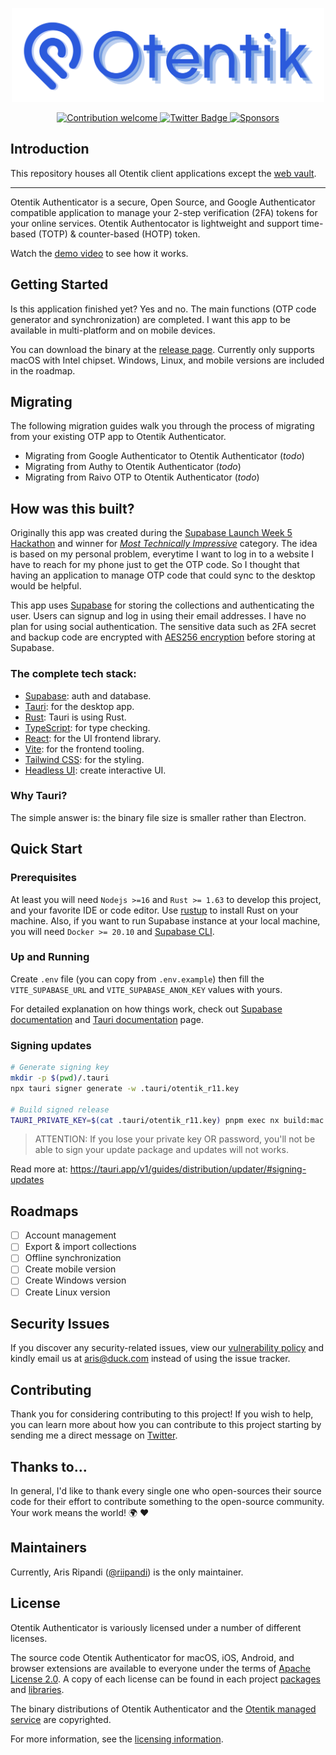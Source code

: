 <p align="center"><img src="./banner.svg" width="500" height="150" alt="Project Logo"></p>
<p align="center">
    <a href="https://github.com/riipandi/otentik-authenticator-desktop/pulse">
        <img src="https://img.shields.io/badge/Contributions-welcome-blue.svg?style=flat-square" alt="Contribution welcome">
    </a>
    <a href="https://twitter.com/riipandi">
        <img src="https://img.shields.io/badge/follow-twitter-1d9bf0.svg?style=flat-square" alt="Twitter Badge">
    </a>
    <a href="https://github.com/sponsors/riipandi">
        <img src="https://img.shields.io/static/v1?color=26B643&label=Sponsor&message=%E2%9D%A4&logo=GitHub&style=flat-square" alt="Sponsors">
    </a>
</p>

## Introduction

This repository houses all Otentik client applications except the [web vault](https://vault.otentik.app).

<!-- Please refer to the Clients section of the Contributing Documentation for build instructions, recommended tooling, code style tips,
and lots of other great information to get you started. -->

---

Otentik Authenticator is a secure, Open Source, and Google Authenticator compatible application to manage your 2-step verification (2FA)
tokens for your online services. Otentik Authentocator is lightweight and support time-based (TOTP) & counter-based (HOTP) token.

Watch the [demo video](https://youtu.be/5hPbu7xgFl4) to see how it works.

## Getting Started

Is this application finished yet? Yes and no. The main functions (OTP code generator and synchronization) are completed.
I want this app to be available in multi-platform and on mobile devices.

You can download the binary at the [release page](https://github.com/riipandi/otentik-authenticator-desktop/releases).
Currently only supports macOS with Intel chipset. Windows, Linux, and mobile versions are included in the roadmap.

## Migrating

The following migration guides walk you through the process of migrating from your existing OTP app to Otentik Authenticator.

-   Migrating from Google Authenticator to Otentik Authenticator (_todo_)
-   Migrating from Authy to Otentik Authenticator (_todo_)
-   Migrating from Raivo OTP to Otentik Authenticator (_todo_)

## How was this built?

Originally this app was created during the [Supabase Launch Week 5 Hackathon](https://supabase.com/blog/launch-week-5-hackathon) and winner for
_[Most Technically Impressive](https://supabase.com/blog/launch-week-5-hackathon-winners#most-technically-impressive)_ category. The idea is based
on my personal problem, everytime I want to log in to a website I have to reach for my phone just to get the OTP code. So I thought that having an
application to manage OTP code that could sync to the desktop would be helpful.

This app uses [Supabase](https://supabase.com/) for storing the collections and authenticating the user. Users can signup and log in using their
email addresses. I have no plan for using social authentication. The sensitive data such as 2FA secret and backup code
are encrypted with [AES256 encryption](https://en.wikipedia.org/wiki/Advanced_Encryption_Standard) before storing at
Supabase.

### The complete tech stack:

-   [Supabase](https://supabase.com/): auth and database.
-   [Tauri](https://tauri.app/): for the desktop app.
-   [Rust](https://www.rust-lang.org/): Tauri is using Rust.
-   [TypeScript](https://www.typescriptlang.org/): for type checking.
-   [React](https://reactjs.org/): for the UI frontend library.
-   [Vite](https://vitejs.dev/): for the frontend tooling.
-   [Tailwind CSS](https://tailwindcss.com/): for the styling.
-   [Headless UI](https://headlessui.com/): create interactive UI.

### Why Tauri?

The simple answer is: the binary file size is smaller rather than Electron.

## Quick Start

### Prerequisites

At least you will need `Nodejs >=16` and `Rust >= 1.63` to develop this project, and your favorite IDE or code editor.
Use [rustup](https://rustup.rs/) to install Rust on your machine. Also, if you want to run Supabase instance at your
local machine, you will need `Docker >= 20.10` and [Supabase CLI](https://github.com/supabase/cli).

### Up and Running

Create `.env` file (you can copy from `.env.example`) then fill the `VITE_SUPABASE_URL` and `VITE_SUPABASE_ANON_KEY` values with yours.

For detailed explanation on how things work, check out [Supabase documentation](https://supabase.com/docs) and
[Tauri documentation](https://tauri.app/v1/guides/) page.

### Signing updates

```sh
# Generate signing key
mkdir -p $(pwd)/.tauri
npx tauri signer generate -w .tauri/otentik_r11.key

# Build signed release
TAURI_PRIVATE_KEY=$(cat .tauri/otentik_r11.key) pnpm exec nx build:mac:x64 desktop
```

> ATTENTION: If you lose your private key OR password, you'll not be able to sign your update package and updates will not works.

Read more at: <https://tauri.app/v1/guides/distribution/updater/#signing-updates>

## Roadmaps

-   [ ] Account management
-   [ ] Export & import collections
-   [ ] Offline synchronization
-   [ ] Create mobile version
-   [ ] Create Windows version
-   [ ] Create Linux version

## Security Issues

If you discover any security-related issues, view our [vulnerability policy](https://github.com/riipandi/otentik-authenticator/security/policy)
and kindly email us at [aris@duck.com](mailto:aris@duck.com) instead of using the issue tracker.

## Contributing

Thank you for considering contributing to this project! If you wish to help, you can learn more about how you can contribute to this project
starting by sending me a direct message on [Twitter](https://s.id/dmaris).

## Thanks to...

In general, I'd like to thank every single one who open-sources their source code for their effort to contribute
something to the open-source community. Your work means the world! 🌍 ❤️

## Maintainers

Currently, Aris Ripandi ([@riipandi](https://twitter.com/riipandi)) is the only maintainer.

## License

Otentik Authenticator is variously licensed under a number of different licenses.

The source code Otentik Authenticator for macOS, iOS, Android, and browser extensions are available to everyone
under the terms of [Apache License 2.0][choosealicense]. A copy of each license can be found in each project
[packages](./apps/) and [libraries](./libs/).

The binary distributions of Otentik Authenticator and the [Otentik managed service](https://vault.otentik.app)
are copyrighted.

For more information, see the [licensing information](./LICENSE.md).

[choosealicense]: https://choosealicense.com/licenses/apache-2.0/
